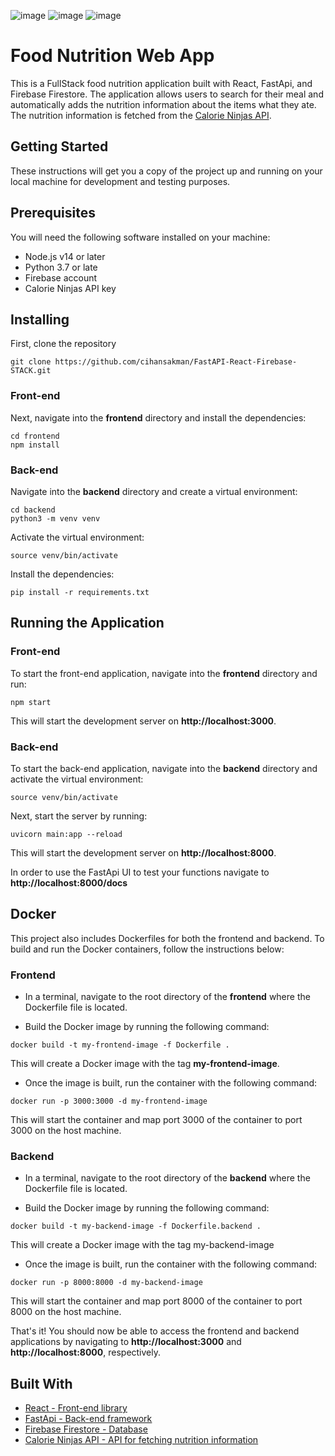![image](https://img.shields.io/badge/React-20232A?style=for-the-badge&logo=react&logoColor=61DAFB
) ![image](https://img.shields.io/badge/fastapi-109989?style=for-the-badge&logo=FASTAPI&logoColor=white
) ![image](https://img.shields.io/badge/firebase-ffca28?style=for-the-badge&logo=firebase&logoColor=black
)
# Food Nutrition Web App

This is a FullStack food nutrition application built with React, FastApi, and Firebase Firestore. The application allows users to search for their meal and automatically adds the nutrition information about the items what they ate. The nutrition information is fetched from the [Calorie Ninjas API](https://calorieninjas.com/).

## Getting Started

These instructions will get you a copy of the project up and running on your local machine for development and testing purposes.

## Prerequisites

You will need the following software installed on your machine:

- Node.js v14 or later
- Python 3.7 or late
- Firebase account
- Calorie Ninjas API key

## Installing 

First, clone the repository

```
git clone https://github.com/cihansakman/FastAPI-React-Firebase-STACK.git
```
### Front-end

Next, navigate into the **frontend** directory and install the dependencies:

```
cd frontend
npm install
```

### Back-end

Navigate into the **backend** directory and create a virtual environment:

```
cd backend
python3 -m venv venv
```

Activate the virtual environment:

```
source venv/bin/activate
```

Install the dependencies:

```
pip install -r requirements.txt
```

## Running the Application

### Front-end

To start the front-end application, navigate into the **frontend** directory and run:

```
npm start
```

This will start the development server on **http://localhost:3000**.

### Back-end
To start the back-end application, navigate into the **backend** directory and activate the virtual environment:

```
source venv/bin/activate
```

Next, start the server by running:

```
uvicorn main:app --reload
```

This will start the development server on **http://localhost:8000**.

In order to use the FastApi UI to test your functions navigate to **http://localhost:8000/docs**

## Docker

This project also includes Dockerfiles for both the frontend and backend. To build and run the Docker containers, follow the instructions below:

### Frontend

- In a terminal, navigate to the root directory of the **frontend** where the Dockerfile file is located.

- Build the Docker image by running the following command:

```
docker build -t my-frontend-image -f Dockerfile .
```

This will create a Docker image with the tag **my-frontend-image**.

- Once the image is built, run the container with the following command:

```
docker run -p 3000:3000 -d my-frontend-image
```

This will start the container and map port 3000 of the container to port 3000 on the host machine.

### Backend

- In a terminal, navigate to the root directory of the **backend** where the Dockerfile file is located.

- Build the Docker image by running the following command:

```
docker build -t my-backend-image -f Dockerfile.backend .
```

This will create a Docker image with the tag my-backend-image

- Once the image is built, run the container with the following command:

```
docker run -p 8000:8000 -d my-backend-image
```
This will start the container and map port 8000 of the container to port 8000 on the host machine.

That's it! You should now be able to access the frontend and backend applications by navigating to **http://localhost:3000** and **http://localhost:8000**, respectively.

## Built With

- <ins>React<ins/> - Front-end library
- <ins>FastApi<ins/> - Back-end framework
- <ins>Firebase Firestore<ins/> - Database
- <ins>Calorie Ninjas API<ins/> - API for fetching nutrition information